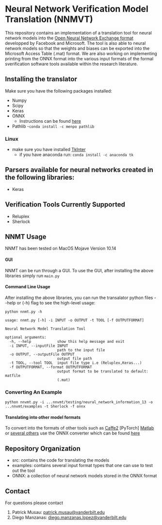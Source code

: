 # Neural Network Verification Model Translation  (NNMVT)

This repository contains an implementation of a translation tool for neural network models into the [Open Neural Network Exchange format](https://github.com/onnx) developped by Facebook and Microsoft. The tool is also able to neural network models so that the weights and biases can be exported into the Microsoft Access Table (.mat) format. We are also working on implementing printing from the ONNX format into the various input formats of the formal sverification software tools available within the research literature. 

## Installing the translator
Make sure you have the following packages installed:
  - Numpy 
  - Scipy
  - Keras
  - ONNX
     - Instructions can be found [here](https://github.com/onnx/onnx)
  - Pathlib
     -```conda install -c menpo pathlib``` 
### Linux
- make sure you have installed [TkInter](https://wiki.python.org/moin/TkInter)
  - if you have anaconda run:
        ```conda install -c anaconda tk```
## Parsers available for neural networks created in the following libraries:
- Keras
## Verification Tools Currently Supported
- Reluplex
- Sherlock
## NNMT Usage 
NNMT has been tested on MacOS Mojave Version 10.14
#### GUI 
NNMT can be run through a GUI. To use the GUI, after installing the above libraries simply run `main.py`
#### Command Line Usage
After installing the above libraries, you can run the transalator python files --help or (-h) flag to see the high-level usage:

``` 
python nnmt.py -h

usage: nnmt.py [-h] -i INPUT -o OUTPUT -t TOOL [-f OUTPUTFORMAT]

Neural Network Model Translation Tool

optional arguments:
  -h, --help            show this help message and exit
  -i INPUT, --inputFile INPUT
                        path to the input file
  -o OUTPUT, --outputFile OUTPUT
                        output file path
  -t TOOL, --tool TOOL  input file type i.e (Reluplex,Keras...)
  -f OUTPUTFORMAT, --format OUTPUTFORMAT
                        output format to be translated to default: matfile
                        (.mat)
```
### Converting An Example
```python nnvmt.py -i ...nnvmt/testing/neural_network_information_13 -o ...nnvmt/examples -t Sherlock -f onnx```
#### Translating into other model formats
To convert into the formats of other tools such as [Caffe2](https://caffe2.ai/docs/getting-started.html?platform=mac&configuration=prebuilt) [PyTorch] [Matlab](https://www.mathworks.com/matlabcentral/fileexchange/67296-deep-learning-toolbox-converter-for-onnx-model-format) or [several others](http://onnx.ai/getting-started) use the ONNX converter which can be found [here](https://github.com/onnx/tutorials)

## Repository Organization
- src: contains the code for translating the models
- examples: contains several input format types that one can use to test out the tool
- ONNX: a collection of neural network models stored in the ONNX format
## Contact
For questions please contact 
1. Patrick Musau: patrick.musau@vanderbilt.edu
2. Diego Manzanas: diego.manzanas.lopez@vanderbilt.edu


